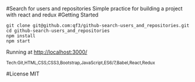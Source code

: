 #Search for users and repositories
Simple practice for building a project with react and redux
#Getting Started
```
git clone git@github.com:qf3/github-search-users_and_repositories.git
cd github-search-users_and_repositories
npm install
npm start 
```
Running at [http://localhost:3000/](http://localhost:3000/)

<sub>Tech:Git,HTML,CSS,CSS3,Bootstrap,JavaScript,ES6/7,Babel,React,Redux</sub>

#License
MIT
